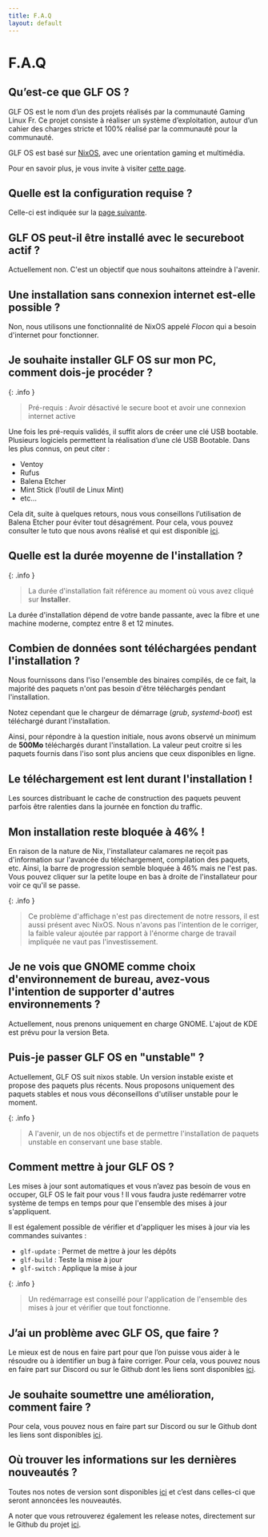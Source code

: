 ```yaml
---
title: F.A.Q 
layout: default 
---
```


# F.A.Q 

## Qu’est-ce que GLF OS ?

GLF OS est le nom d’un des projets réalisés par la communauté Gaming Linux Fr.
Ce projet consiste à réaliser un système d’exploitation, autour d’un cahier des charges stricte et 100% réalisé par la communauté pour la communauté.

GLF OS est basé sur [NixOS](https://nixos.org/), avec une orientation gaming et multimédia.

Pour en savoir plus, je vous invite à visiter [cette page](https://www.gaminglinux.fr/?page_id=8365).

## Quelle est la configuration requise ?

Celle-ci est indiquée sur la [page suivante](./documentation/minimalConfiguration.html).

## GLF OS peut-il être installé avec le secureboot actif ? 

Actuellement non. C'est un objectif que nous souhaitons atteindre à l'avenir.

## Une installation sans connexion internet est-elle possible ? 

Non, nous utilisons une fonctionnalité de NixOS appelé *Flocon* qui a besoin d'internet pour fonctionner. 

## Je souhaite installer GLF OS sur mon PC, comment dois-je procéder ?

{: .info }
> Pré-requis : Avoir désactivé le secure boot et avoir une connexion internet active

Une fois les pré-requis validés, il suffit alors de créer une clé USB bootable. Plusieurs logiciels permettent la réalisation d’une clé USB Bootable. Dans les plus connus, on peut citer :

- Ventoy
- Rufus
- Balena Etcher
- Mint Stick (l’outil de Linux Mint)
- etc…

Cela dit, suite à quelques retours, nous vous conseillons l’utilisation de Balena Etcher pour éviter tout désagrément. Pour cela, vous pouvez consulter le tuto que nous avons réalisé et qui est disponible [ici](https://codeberg.org/Gaming-Linux-FR/usb-bootable).

## Quelle est la durée moyenne de l'installation ?

{: .info }
> La durée d'installation fait référence au moment où vous avez cliqué sur **Installer**. 

La durée d'installation dépend de votre bande passante, avec la fibre et une machine moderne, comptez entre 8 et 12 minutes.

## Combien de données sont téléchargées pendant l'installation ? 

Nous fournissons dans l'iso l'ensemble des binaires compilés, de ce fait, la majorité des paquets n'ont pas besoin d'être téléchargés pendant l'installation. 

Notez cependant que le chargeur de démarrage (*grub*, *systemd-boot*) est téléchargé durant l'installation.

Ainsi, pour répondre à la question initiale, nous avons observé un minimum de **500Mo** téléchargés durant l'installation.
La valeur peut croitre si les paquets fournis dans l'iso sont plus anciens que ceux disponibles en ligne.

## Le téléchargement est lent durant l'installation ! 

Les sources distribuant le cache de construction des paquets peuvent parfois être ralenties dans la journée en fonction du traffic. 

## Mon installation reste bloquée à 46% ! 

En raison de la nature de Nix, l'installateur calamares ne reçoit pas d'information sur l'avancée du téléchargement, compilation des paquets, etc. 
Ainsi, la barre de progression semble bloquée à 46% mais ne l'est pas.
Vous pouvez cliquer sur la petite loupe en bas à droite de l'installateur pour voir ce qu'il se passe. 

{: .info }
> Ce problème d'affichage n'est pas directement de notre ressors, il est aussi présent avec NixOS. 
> Nous n'avons pas l'intention de le corriger, la faible valeur ajoutée par rapport à l'énorme charge de travail impliquée ne vaut pas l'investissement.

## Je ne vois que GNOME comme choix d'environnement de bureau, avez-vous l'intention de supporter d'autres environnements ? 

Actuellement, nous prenons uniquement en charge GNOME. 
L'ajout de KDE est prévu pour la version Beta.

## Puis-je passer GLF OS en "unstable" ? 

Actuellement, GLF OS suit nixos stable. Un version instable existe et propose des paquets plus récents.
Nous proposons uniquement des paquets stables et nous vous déconseillons d'utiliser unstable pour le moment. 

{: .info }
> A l'avenir, un de nos objectifs et de permettre l'installation de paquets unstable en conservant une base stable. 

## Comment mettre à jour GLF OS ?

Les mises à jour sont automatiques et vous n’avez pas besoin de vous en occuper, GLF OS le fait pour vous ! Il vous faudra juste redémarrer votre système de temps en temps pour que l'ensemble des mises à jour s'appliquent.

Il est également possible de vérifier et d'appliquer les mises à jour via les commandes suivantes :

- `glf-update` : Permet de mettre à jour les dépôts
- `glf-build` : Teste la mise à jour
- `glf-switch` : Applique la mise à jour

{: .info }
> Un redémarrage est conseillé pour l'application de l'ensemble des mises à jour et vérifier que tout fonctionne.

## J’ai un problème avec GLF OS, que faire ?

Le mieux est de nous en faire part pour que l’on puisse vous aider à le résoudre ou à identifier un bug à faire corriger. Pour cela, vous pouvez nous en faire part sur Discord ou sur le Github dont les liens sont disponibles [ici](https://www.gaminglinux.fr/?page_id=8365#brxe-dd7c57).

## Je souhaite soumettre une amélioration, comment faire ?

Pour cela, vous pouvez nous en faire part sur Discord ou sur le Github dont les liens sont disponibles [ici](https://www.gaminglinux.fr/?page_id=8365#brxe-dd7c57).

## Où trouver les informations sur les dernières nouveautés ?

Toutes nos notes de version sont disponibles [ici](https://www.gaminglinux.fr/tag/glfos-version/) et c’est dans celles-ci que seront annoncées les nouveautés.

A noter que vous retrouverez également les release notes, directement sur le Github du projet [ici](https://github.com/Gaming-Linux-FR/GLF-OS/releases).
